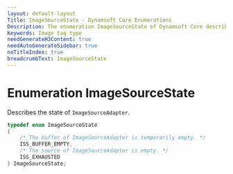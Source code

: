 ```yaml
---
layout: default-layout
Title: ImageSourceState - Dynamsoft Core Enumerations
Description: The enumeration ImageSourceState of Dynamsoft Core describes the state of ImageSourceAdapter.
Keywords: Image tag type
needGenerateH3Content: true
needAutoGenerateSidebar: true
noTitleIndex: true
breadcrumbText: ImageSourceState
---
```


# Enumeration ImageSourceState

Describes the state of `ImageSourceAdapter`.

```cpp
typedef enum ImageSourceState
{
    /* The buffer of ImageSourceAdapter is temporarily empty. */
    ISS_BUFFER_EMPTY,
    /* The source of ImageSourceAdapter is empty. */
    ISS_EXHAUSTED
} ImageSourceState;
```

